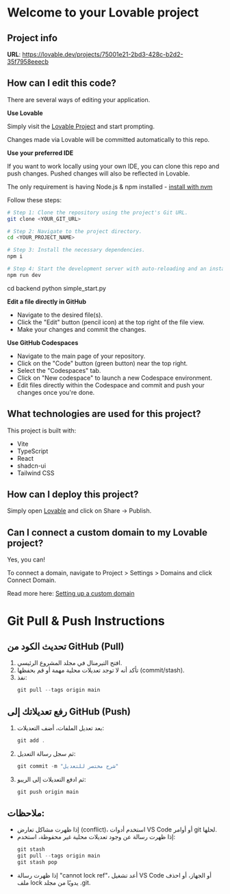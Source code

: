 # Welcome to your Lovable project

## Project info

**URL**: https://lovable.dev/projects/75001e21-2bd3-428c-b2d2-35f7958eeecb

## How can I edit this code?

There are several ways of editing your application.

**Use Lovable**

Simply visit the [Lovable Project](https://lovable.dev/projects/75001e21-2bd3-428c-b2d2-35f7958eeecb) and start prompting.

Changes made via Lovable will be committed automatically to this repo.

**Use your preferred IDE**

If you want to work locally using your own IDE, you can clone this repo and push changes. Pushed changes will also be reflected in Lovable.

The only requirement is having Node.js & npm installed - [install with nvm](https://github.com/nvm-sh/nvm#installing-and-updating)

Follow these steps:

```sh
# Step 1: Clone the repository using the project's Git URL.
git clone <YOUR_GIT_URL>

# Step 2: Navigate to the project directory.
cd <YOUR_PROJECT_NAME>

# Step 3: Install the necessary dependencies.
npm i

# Step 4: Start the development server with auto-reloading and an instant preview.
npm run dev
```
cd backend
python simple_start.py

**Edit a file directly in GitHub**

- Navigate to the desired file(s).
- Click the "Edit" button (pencil icon) at the top right of the file view.
- Make your changes and commit the changes.

**Use GitHub Codespaces**

- Navigate to the main page of your repository.
- Click on the "Code" button (green button) near the top right.
- Select the "Codespaces" tab.
- Click on "New codespace" to launch a new Codespace environment.
- Edit files directly within the Codespace and commit and push your changes once you're done.

## What technologies are used for this project?

This project is built with:

- Vite
- TypeScript
- React
- shadcn-ui
- Tailwind CSS

## How can I deploy this project?

Simply open [Lovable](https://lovable.dev/projects/75001e21-2bd3-428c-b2d2-35f7958eeecb) and click on Share -> Publish.

## Can I connect a custom domain to my Lovable project?

Yes, you can!

To connect a domain, navigate to Project > Settings > Domains and click Connect Domain.

Read more here: [Setting up a custom domain](https://docs.lovable.dev/tips-tricks/custom-domain#step-by-step-guide)

# Git Pull & Push Instructions

## تحديث الكود من GitHub (Pull)
1. افتح التيرمنال في مجلد المشروع الرئيسي.
2. تأكد أنه لا توجد تعديلات محلية مهمة أو قم بحفظها (commit/stash).
3. نفذ:
   ```powershell
   git pull --tags origin main
   ```

## رفع تعديلاتك إلى GitHub (Push)
1. بعد تعديل الملفات، أضف التعديلات:
   ```powershell
   git add .
   ```
2. ثم سجل رسالة التعديل:
   ```powershell
   git commit -m "شرح مختصر للتعديل"
   ```
3. ثم ادفع التعديلات إلى الريبو:
   ```powershell
   git push origin main
   ```

## ملاحظات:
- إذا ظهرت مشاكل تعارض (conflict)، استخدم أدوات VS Code أو أوامر git لحلها.
- إذا ظهرت رسالة عن وجود تعديلات محلية غير محفوظة، استخدم:
   ```powershell
   git stash
   git pull --tags origin main
   git stash pop
   ```
- إذا ظهرت رسالة "cannot lock ref"، أعد تشغيل VS Code أو الجهاز، أو احذف ملف lock يدويًا من مجلد .git.
